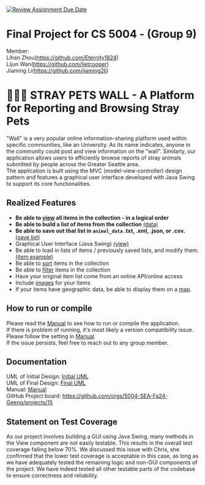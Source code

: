 [![Review Assignment Due Date](https://classroom.github.com/assets/deadline-readme-button-22041afd0340ce965d47ae6ef1cefeee28c7c493a6346c4f15d667ab976d596c.svg)](https://classroom.github.com/a/IE0ITl4j)
# Final Project for CS 5004 - (Group 9)
Member:  
Lihan Zhou(https://github.com/Eternity1824)  
Lijun Wan(https://github.com/lietcooper)  
Jiaming Li(https://github.com/jiaming2li)


# 🐶🐱🐰 STRAY PETS WALL - A Platform for Reporting and Browsing Stray Pets

"Wall" is a very popular online information-sharing platform used within specific communities, like an University. As its name indicates, anyone in the community could post and view information on the "wall".
Similarly, our application allows users to efficiently browse reports of stray animals submitted by people across the Greater Seattle area.   
The application is built using the MVC (model-view-controller) design pattern and features a graphical user interface developed with Java Swing to support its core functionalities.


## Realized Features

* **Be able to [view](Manual/screen_shot/run_main.png) all items in the collection - in a logical order**
* **Be able to build a list of items from the collection** [(data)](data/posted_animals.csv)
* **Be able to save out that list in `animal_data` .txt, .xml, .json, or .csv.** [(save list)](Manual/screen_shot/export.png)
* Graphical User Interface (Java Swing) [(view)](Manual/screen_shot/map_all.jpg)
* Be able to load in lists of items / previously saved lists, and modify them. [(item example)](Manual/screen_shot/animal_list.png)
* Be able to [sort](Manual/screen_shot/sort_by_date.png) items in the collection
* Be able to [filter](Manual/screen_shot/filter_panel.png) items in the collection
* Have your original item list come from an online API/online access
* Include [images](data/image) for your items
* If your items have geographic data, be able to display them on a [map](Manual/screen_shot/map_all.jpg).



## How to run or compile
Please read the [Manual](Manual/Manual.md) to see how to run or compile the application.   
If there is problem of running, it's most likely a version compatibility issue. Please follow the setting in [Manual](Manual/Manual.md).   
If the issue persists, feel free to reach out to any group member.


## Documentation
UML of Initial Design: [Initial UML](DesignDocuments/InitialDesign/InitialDesign.md)  
UML of Final Design: [Final UML](DesignDocuments/FinalDesign.md)  
Manual: [Manual](Manual/Manual.md)  
GitHub Project board: https://github.com/orgs/5004-SEA-Fa24-Geeng/projects/15  



## Statement on Test Coverage
As our project involves building a GUI using Java Swing, many methods in the View component are not easily testable. This results in the overall test coverage falling below 70%.
We discussed this issue with Chris, she confirmed that the lower test coverage is acceptable in this case, as long as we have adequately tested the remaining logic and non-GUI components of the project.
We have indeed tested all other testable parts of the codebase to ensure correctness and reliability.
